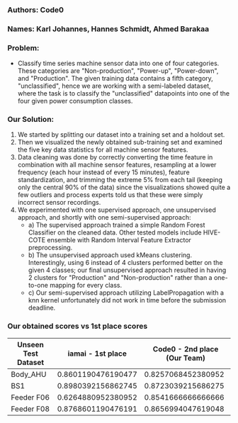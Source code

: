 ### Authors: Code0
### Names: Karl Johannes, Hannes Schmidt, Ahmed Barakaa

### Problem:
- Classify time series machine sensor data into one of four categories. These categories are "Non-production", "Power-up", "Power-down", and "Production". The given training data contains a fifth category, "unclassified", hence we are working with a semi-labeled dataset, where the task is to classify the "unclassified" datapoints into one of the four given power consumption classes.

### Our Solution:
1) We started by splitting our dataset into a training set and a holdout set.
2) Then we visualized the newly obtained sub-training set and examined the five key data statistics for all machine sensor features.
3) Data cleaning was done by correctly converting the time feature in combination with all machine sensor features, resampling at a lower frequency (each hour instead of every 15 minutes), feature standardization, and trimming the extreme 5% from each tail (keeping only the central 90% of the data) since the visualizations showed quite a few outliers and process experts told us that these were simply incorrect sensor recordings.
4) We experimented with one supervised approach, one unsupervised approach, and shortly with one semi-supervised approach:
    - a) The supervised approach trained a simple Random Forest Classifier on the cleaned data. Other tested models include HIVE-COTE ensemble with Random Interval Feature Extractor preprocessing.
    - b) The unsupervised approach used kMeans clustering. Interestingly, using 6 instead of 4 clusters performed better on the given 4 classes; our final unsupervised approach resulted in having 2 clusters for "Production" and "Non-production" rather than a one-to-one mapping for every class.
    - c) Our semi-supervised approach utilizing LabelPropagation with a knn kernel unfortunately did not work in time before the submission deadline.

### Our obtained scores vs 1st place scores
| Unseen Test Dataset | iamai - 1st place   | Code0 - 2nd place (Our Team) |
|---------------------|----------------------|-------------------------|
| Body_AHU            | 0.8601190476190477   | 0.8257068452380952      |
| BS1                 | 0.8980392156862745   | 0.8723039215686275      |
| Feeder F06          | 0.6264880952380952   | 0.8541666666666666      |
| Feeder F08          | 0.8768601190476191   | 0.8656994047619048      |
